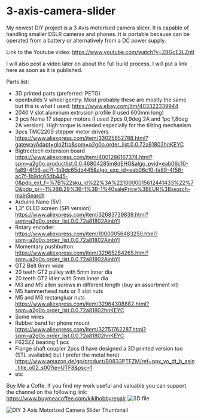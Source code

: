 # 3-axis-camera-slider
My newest DIY project is a 3 Axis motorised camera slicer. It is capable of handling smaller DSLR cameras and phones. It is portable because can be operated from a battery or alternatively from a DC power supply.

Link to the Youtube video: https://www.youtube.com/watch?v=ZBGcE2LZntI

I will also post a video later on about the full build process. I will put a link here as soon as it is published.

Parts list:
- 3D printed parts (preferred: PETG)
- openbuilds V wheel gentry. Most probably these are mostly the same but this is what I used: https://www.ebay.com/itm/403322339944
- 2040 V slot aluminum extrusion profile (I used 600mm long)
- 3 pcs Nema 17 stepper motors (I used 2pcs 0,9deg 2A and 1pc 1,8deg 2A version). High torque is needed especially for the tiliting mechanism
- 3pcs TMC2209 stepper motor drivers  https://www.aliexpress.com/item/33025652788.html?gatewayAdapt=glo2fra&spm=a2g0o.order_list.0.0.72a81802hnKEYC
- Bigtreetech extension board https://www.aliexpress.com/item/4001286167374.html?spm=a2g0o.productlist.0.0.46804285m8dEHG&algo_pvid=eab06c10-fa89-4f56-ac7f-1b9dc65db445&algo_exp_id=eab06c10-fa89-4f56-ac7f-1b9dc65db445-0&pdp_ext_f=%7B%22sku_id%22%3A%2210000015612441433%22%7D&pdp_pi=-1%3B8.29%3B-1%3B-1%40salePrice%3BEUR%3Bsearch-mainSearch
- Arduino Nano (5V)
- 1,3" OLED screen (SPI version) https://www.aliexpress.com/item/32683739839.html?spm=a2g0o.order_list.0.0.72a81802AinbYI
- Rotary encoder: https://www.aliexpress.com/item/10000056483250.html?spm=a2g0o.order_list.0.0.72a81802AinbYI
- Momentary pushbutton: https://www.aliexpress.com/item/32965284265.html?spm=a2g0o.order_list.0.0.72a81802AinbYI
- GT2 Belt 6mm wide
- 20 teeth GT2 pulley with 5mm inner dia
- 20 teeth GT2 idler with 5mm inner dia
- M3 and M5 allen screws in different length (buy an assortment kit)
- M5 hammerhead nuts or T slot nuts
- M5 and M3 rectangluar nuts https://www.aliexpress.com/item/32964308882.html?spm=a2g0o.order_list.0.0.72a81802hnKEYC
- Some wires
- Rubber band for phone mount https://www.aliexpress.com/item/32751762287.html?spm=a2g0o.order_list.0.0.72a81802hnKEYC
- F623ZZ bearing 1 pcs
- Flange shaft coupler 2pcs (I have designed a 3D printed version too (STL available) but I prefer the metal here) https://www.amazon.de/gp/product/B0833PTFZM/ref=ppx_yo_dt_b_asin_title_o02_s00?ie=UTF8&psc=1
- etc


Buy Me a Coffe. If you find my work useful and valuable you can support the channel on the following link: https://www.buymeacoffee.com/kikihobbyrepair
![3D file](https://user-images.githubusercontent.com/97908564/163592582-6ce1ebc2-fcec-434d-ba2d-916d4919de5e.jpg)

![DIY 3 Axis Motorized Camera Slider Thumbnail](https://user-images.githubusercontent.com/97908564/163589799-bb327885-27c0-4b72-8da6-6fcba28b7845.jpg)

